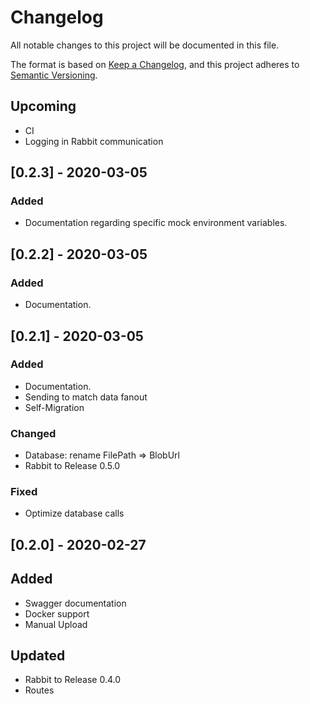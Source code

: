 # Changelog

All notable changes to this project will be documented in this file.

The format is based on [Keep a Changelog](https://keepachangelog.com/en/1.0.0/),
and this project adheres to [Semantic Versioning](https://semver.org/spec/v2.0.0.html).

## Upcoming
- CI
- Logging in Rabbit communication


## [0.2.3] - 2020-03-05
### Added
- Documentation regarding specific mock environment variables.

## [0.2.2] - 2020-03-05
### Added
- Documentation.


## [0.2.1] - 2020-03-05
### Added
- Documentation.
- Sending to match data fanout
- Self-Migration

### Changed
- Database: rename FilePath => BlobUrl
- Rabbit to Release 0.5.0

###  Fixed
- Optimize database calls

## [0.2.0] - 2020-02-27
## Added
- Swagger documentation
- Docker support
- Manual Upload

## Updated
- Rabbit to Release 0.4.0
- Routes
